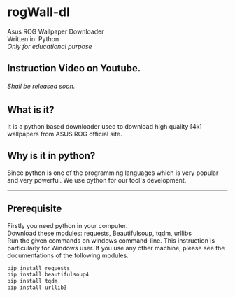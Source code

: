 # rogWall-dl
Asus ROG Wallpaper Downloader <br>
Written in: Python<br>
*Only for educational purpose*

## Instruction Video on Youtube.
###### Shall be released soon.

## What is it?
It is a python based downloader used to download high quality [4k] wallpapers from ASUS ROG official site.
## Why is it in python?
Since python is one of the programming languages which is very popular and very powerful. We use python for our tool's development.

----

## Prerequisite
Firstly you need python in your computer.<br>
Download these modules: requests, Beautifulsoup, tqdm, urllibs<br>
Run the given commands on windows command-line. This instruction is particularly for Windows user. If you use any other machine, please see the documentations of the following modules.
```Python
pip install requests
pip install beautifulsoup4
pip install tqdm
pip install urllib3
```
## Usage
1. Download the files as it is [clone].
2. Just run the python file on your computer using any IDE.<br><br>
A new folder will be created in the same directory where you have your python file.Inside this folder, there you have your downloaded wallpapers.
<br>
If you want to change the resoluion from best available to least available, change maxx to minn in the line#72

#### Thank You
